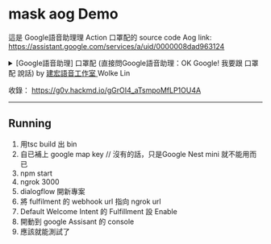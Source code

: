 # mask aog Demo
這是 Google語音助理理 Action 口罩配的 source code
Aog link: https://assistant.google.com/services/a/uid/0000008dad963124


<details>
    <summary>[Google語音助理] 口罩配 (直接問Google語音助理：OK Google! 我要跟 口罩配 說話) by <a href="https://www.facebook.com/voiceappstudio/">建宏語音工作室 </a> Wolke Lin
    </summary>
</details>

收錄：
https://g0v.hackmd.io/gGrOI4_aTsmpoMfLP1OU4A

---

## Running
1. 用tsc build 出 bin
2. 自已補上 google map key // 沒有的話，只是Google Nest mini 就不能用而已
3. npm start
4. ngrok 3000
5. dialogflow 開新專案
6. 將 fulfilment 的 webhook url 指向 ngrok url
7. Default Welcome Intent 的 Fulfillment 設 Enable
8. 開動到 google Assisant 的 console
9. 應該就能測試了

